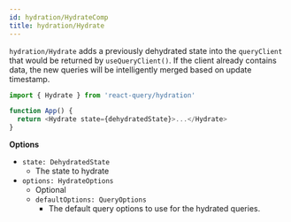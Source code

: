 ```yaml
---
id: hydration/HydrateComp
title: hydration/Hydrate
---
```


`hydration/Hydrate` adds a previously dehydrated state into the `queryClient` that would be returned by `useQueryClient()`. If the client already contains data, the new queries will be intelligently merged based on update timestamp.

```js
import { Hydrate } from 'react-query/hydration'

function App() {
  return <Hydrate state={dehydratedState}>...</Hydrate>
}
```

**Options**

- `state: DehydratedState`
  - The state to hydrate
- `options: HydrateOptions`
  - Optional
  - `defaultOptions: QueryOptions`
    - The default query options to use for the hydrated queries.
